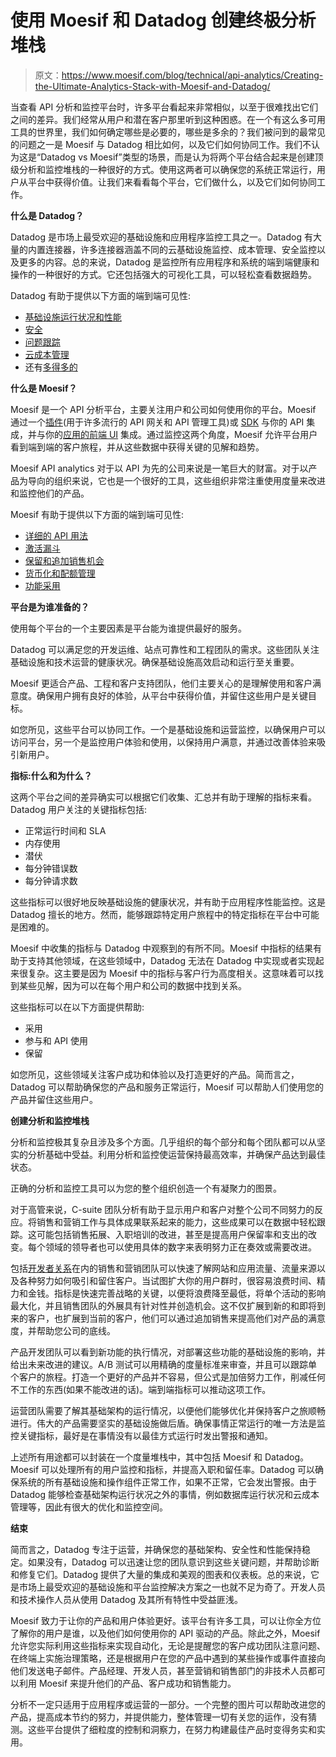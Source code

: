 # 使用 Moesif 和 Datadog 创建终极分析堆栈

> 原文：<https://www.moesif.com/blog/technical/api-analytics/Creating-the-Ultimate-Analytics-Stack-with-Moesif-and-Datadog/>

当查看 API 分析和监控平台时，许多平台看起来非常相似，以至于很难找出它们之间的差异。我们经常从用户和潜在客户那里听到这种困惑。在一个有这么多可用工具的世界里，我们如何确定哪些是必要的，哪些是多余的？我们被问到的最常见的问题之一是 Moesif 与 Datadog 相比如何，以及它们如何协同工作。我们不认为这是“Datadog vs Moesif”类型的场景，而是认为将两个平台结合起来是创建顶级分析和监控堆栈的一种很好的方式。使用这两者可以确保您的系统正常运行，用户从平台中获得价值。让我们来看看每个平台，它们做什么，以及它们如何协同工作。

**什么是 Datadog？**

Datadog 是市场上最受欢迎的基础设施和应用程序监控工具之一。Datadog 有大量的内置连接器，许多连接器涵盖不同的云基础设施监控、成本管理、安全监控以及更多的内容。总的来说，Datadog 是监控所有应用程序和系统的端到端健康和操作的一种很好的方式。它还包括强大的可视化工具，可以轻松查看数据趋势。

Datadog 有助于提供以下方面的端到端可见性:

*   [基础设施运行状况和性能](https://www.datadoghq.com/product/infrastructure-monitoring/?utm_campaign=Int-site&utm_source=blog&utm_medium=body-cta&utm_term=datadog-moesif-stack)
*   [安全](https://www.datadoghq.com/product/security-platform/?utm_campaign=Int-site&utm_source=blog&utm_medium=body-cta&utm_term=datadog-moesif-stack)
*   [问题跟踪](https://www.datadoghq.com/product/incident-management/?utm_campaign=Int-site&utm_source=blog&utm_medium=body-cta&utm_term=datadog-moesif-stack)
*   [云成本管理](https://docs.datadoghq.com/infrastructure/cloud_cost_management/?utm_campaign=Int-site&utm_source=blog&utm_medium=body-cta&utm_term=datadog-moesif-stack)
*   还有[多得多的](https://www.datadoghq.com/product/?_gl=1*14f9ldl*_ga*NDU0Mzk5MzkxLjE2MzY2NjQyNzM.*_ga_KN80RDFSQK*MTY0MTkzMDIyNi4xNC4xLjE2NDE5MzA0MTIuMA..&utm_campaign=Int-site&utm_source=blog&utm_medium=body-cta&utm_term=datadog-moesif-stack)

**什么是 Moesif？**

Moesif 是一个 API 分析平台，主要关注用户和公司如何使用你的平台。Moesif 通过一个[插件](https://www.moesif.com/docs/server-integration/?utm_campaign=Int-site&utm_source=blog&utm_medium=body-cta&utm_term=datadog-moesif-stack)(用于许多流行的 API 网关和 API 管理工具)或 [SDK](https://www.moesif.com/docs/server-integration/?utm_campaign=Int-site&utm_source=blog&utm_medium=body-cta&utm_term=datadog-moesif-stack) 与你的 API 集成，并与你的[应用的前端 UI](https://www.moesif.com/docs/client-integration/?utm_campaign=Int-site&utm_source=blog&utm_medium=body-cta&utm_term=datadog-moesif-stack) 集成。通过监控这两个角度，Moesif 允许平台用户看到端到端的客户旅程，并从这些数据中获得关键的见解和趋势。

Moesif API analytics 对于以 API 为先的公司来说是一笔巨大的财富。对于以产品为导向的组织来说，它也是一个很好的工具，这些组织非常注重使用度量来改进和监控他们的产品。

Moesif 有助于提供以下方面的端到端可见性:

*   [详细的 API 用法](https://www.moesif.com/features/api-analytics?utm_campaign=Int-site&utm_source=blog&utm_medium=body-cta&utm_term=datadog-moesif-stack)
*   [激活漏斗](https://www.moesif.com/docs/user-analytics/conversion-funnel-analysis/?utm_campaign=Int-site&utm_source=blog&utm_medium=body-cta&utm_term=datadog-moesif-stack)
*   [保留和追加销售机会](https://www.moesif.com/docs/user-analytics/cohort-retention-analysis/?utm_campaign=Int-site&utm_source=blog&utm_medium=body-cta&utm_term=datadog-moesif-stack)
*   [货币化和配额管理](https://www.moesif.com/solutions/metered-api-billing?utm_campaign=Int-site&utm_source=blog&utm_medium=body-cta&utm_term=datadog-moesif-stack)
*   [功能采用](https://segment.com/catalog/integrations/moesif-api-analytics/?utm_campaign=Int-site&utm_source=blog&utm_medium=body-cta&utm_term=datadog-moesif-stack)

**平台是为谁准备的？**

使用每个平台的一个主要因素是平台能为谁提供最好的服务。

Datadog 可以满足您的开发运维、站点可靠性和工程团队的需求。这些团队关注基础设施和技术运营的健康状况。确保基础设施高效启动和运行至关重要。

Moesif 更适合产品、工程和客户支持团队，他们主要关心的是理解使用和客户满意度。确保用户拥有良好的体验，从平台中获得价值，并留住这些用户是关键目标。

如您所见，这些平台可以协同工作。一个是基础设施和运营监控，以确保用户可以访问平台，另一个是监控用户体验和使用，以保持用户满意，并通过改善体验来吸引新用户。

**指标:什么和为什么？**

这两个平台之间的差异确实可以根据它们收集、汇总并有助于理解的指标来看。Datadog 用户关注的关键指标包括:

*   正常运行时间和 SLA
*   内存使用
*   潜伏
*   每分钟错误数
*   每分钟请求数

这些指标可以很好地反映基础设施的健康状况，并有助于应用程序性能监控。这是 Datadog 擅长的地方。然而，能够跟踪特定用户旅程中的特定指标在平台中可能是困难的。

Moesif 中收集的指标与 Datadog 中观察到的有所不同。Moesif 中指标的结果有助于支持其他领域，在这些领域中，Datadog 无法在 Datadog 中实现或者实现起来很复杂。这主要是因为 Moesif 中的指标与客户行为高度相关。这意味着可以找到某些见解，因为可以在每个用户和公司的数据中找到关系。

这些指标可以在以下方面提供帮助:

*   采用
*   参与和 API 使用
*   保留

如您所见，这些领域关注客户成功和体验以及打造更好的产品。简而言之，Datadog 可以帮助确保您的产品和服务正常运行，Moesif 可以帮助人们使用您的产品并留住这些用户。

**创建分析和监控堆栈**

分析和监控极其复杂且涉及多个方面。几乎组织的每个部分和每个团队都可以从坚实的分析基础中受益。利用分析和监控使运营保持最高效率，并确保产品达到最佳状态。

正确的分析和监控工具可以为您的整个组织创造一个有凝聚力的图景。

对于高管来说，C-suite 团队分析有助于显示用户和客户对整个公司不同努力的反应。将销售和营销工作与具体成果联系起来的能力，这些成果可以在数据中轻松跟踪。这可能包括销售拓展、入职培训的改进，甚至是提高用户保留率和支出的改变。每个领域的领导者也可以使用具体的数字来表明努力正在奏效或需要改进。

包括[开发者关系](https://www.moesif.com/solutions/developer-relations?utm_campaign=Int-site&utm_source=blog&utm_medium=body-cta&utm_term=datadog-moesif-stack)在内的销售和营销团队可以快速了解网站和应用流量、流量来源以及各种努力如何吸引和留住客户。当试图扩大你的用户群时，很容易浪费时间、精力和金钱。指标是快速完善战略的关键，以便将浪费降至最低，将单个活动的影响最大化，并且销售团队的外展具有针对性并创造机会。这不仅扩展到新的和即将到来的客户，也扩展到当前的客户，他们可以通过追加销售来提高他们对产品的满意度，并帮助您公司的底线。

产品开发团队可以看到新功能的执行情况，对部署这些功能的基础设施的影响，并给出未来改进的建议。A/B 测试可以用精确的度量标准来审查，并且可以跟踪单个客户的旅程。打造一个更好的产品并不容易，但公式是加倍努力工作，削减任何不工作的东西(如果不能改进的话)。端到端指标可以推动这项工作。

运营团队需要了解其基础架构的运行情况，以便他们能够优化并保持客户之旅顺畅进行。伟大的产品需要坚实的基础设施做后盾。确保事情正常运行的唯一方法是监控关键指标，最好是在事情没有以最佳方式运行时发出警报和通知。

上述所有用途都可以封装在一个度量堆栈中，其中包括 Moesif 和 Datadog。Moesif 可以处理所有的用户监控和指标，并提高入职和留任率。Datadog 可以确保系统的所有基础设施和操作组件正常工作，如果不正常，它会发出警报。由于 Datadog 能够检查基础架构运行状况之外的事情，例如数据库运行状况和云成本管理等，因此有很大的优化和监控空间。

**结束**

简而言之，Datadog 专注于运营，并确保您的基础架构、安全性和性能保持稳定。如果没有，Datadog 可以迅速让您的团队意识到这些关键问题，并帮助诊断和修复它们。Datadog 提供了大量的集成和美观的图表和仪表板。总的来说，它是市场上最受欢迎的基础设施和平台监控解决方案之一也就不足为奇了。开发人员和技术操作人员从使用 Datadog 及其所有特性中受益匪浅。

Moesif 致力于让你的产品和用户体验更好。该平台有许多工具，可以让你全方位了解你的用户是谁，以及他们如何使用你的 API 驱动的产品。除此之外，Moesif 允许您实际利用这些指标来实现自动化，无论是提醒您的客户成功团队注意问题、在终端上实施治理策略，还是根据用户在您的产品中遇到的某些操作或事件直接向他们发送电子邮件。产品经理、开发人员，甚至营销和销售部门的非技术人员都可以利用 Moesif 来提升他们的产品、客户成功和销售能力。

分析不一定只适用于应用程序或运营的一部分。一个完整的图片可以帮助改进您的产品，提高成本节约的努力，并提供能力，整体管理一切有关您的运作，没有猜测。这些平台提供了细粒度的控制和洞察力，在努力构建最佳产品时变得务实和实用。